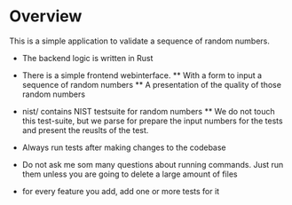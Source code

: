 # Overview

This is a simple application to validate a sequence of random numbers.

* The backend logic is written in Rust
* There is a simple frontend webinterface. 
** With a form to input a sequence of random numbers
** A presentation of the quality of those random numbers
* nist/ contains NIST testsuite for random numbers
** We do not touch this test-suite, but we parse for prepare the input numbers for the tests and present the reuslts of the test.

* Always run tests after making changes to the codebase
* Do not ask me som many questions about running commands. Just run them unless you are going to delete a large amount of files
* for every feature you add, add one or more tests for it